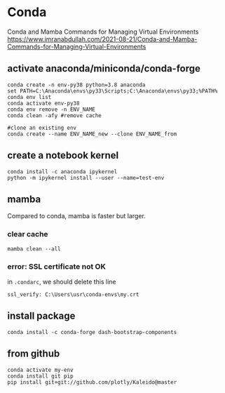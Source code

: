 # Conda

Conda and Mamba Commands for Managing Virtual Environments\
https://www.imranabdullah.com/2021-08-21/Conda-and-Mamba-Commands-for-Managing-Virtual-Environments

## activate anaconda/miniconda/conda-forge
```
conda create -n env-py38 python=3.8 anaconda
set PATH=C:\Anaconda\envs\py33\Scripts;C:\Anaconda\envs\py33;%PATH%
conda env list
conda activate env-py38
conda env remove -n ENV_NAME
conda clean -afy #remove cache

#clone an existing env
conda create --name ENV_NAME_new --clone ENV_NAME_from
```

## create a notebook kernel
```
conda install -c anaconda ipykernel
python -m ipykernel install --user --name=test-env
```

## mamba
Compared to conda, mamba is faster but larger.

### clear cache
```
mamba clean --all
```

### error: SSL certificate not OK
in `.condarc`, we should delete this line
```
ssl_verify: C:\Users\usr\conda-envs\my.crt
```

## install package
```
conda install -c conda-forge dash-bootstrap-components
```

## from github
```
conda activate my-env
conda install git pip
pip install git+git://github.com/plotly/Kaleido@master
```
